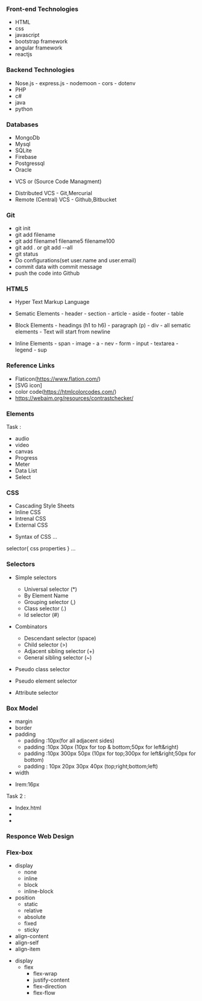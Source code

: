 ### Front-end Technologies

- HTML
- css
- javascript
- bootstrap framework
- angular framework
- reactjs

### Backend Technologies

- Nose.js
      - express.js
      - nodemoon
      - cors
      - dotenv
- PHP
- c#
- java
- python

### Databases

- MongoDb
- Mysql
- SQLite
- Firebase
- Postgressql
- Oracle

+ VCS or (Source Code Managment)
- Distributed VCS
      - Git,Mercurial
- Remote (Central) VCS
      - Github,Bitbucket

### Git

- git init
- git add filename
- git add filename1 filename5 filename100
- git add . or git add --all
- git status
- Do configurations(set user.name and user.email)
- commit data with commit message
- push the code into Github


### HTML5

- Hyper Text Markup Language
- Sematic Elements
      - header
      - section
      - article
      - aside
      - footer
      - table

- Block Elements
      - headings (h1 to h6)
      - paragraph (p)
      - div
      - all sematic elements
      - Text will start from newline

- Inline Elements
      - span
      - image
      - a
      - nev
      - form
      - input
      - textarea
      - legend
      - sup
      
### Reference Links

- Flaticon(https://www.flation.com/)
- [SVG icon]
- color code(https://htmlcolorcodes.com/)  
- https://webaim.org/resources/contrastchecker/


### Elements
 Task :

 - audio
 - video
 - canvas
 - Progress
 - Meter
 - Data List
 - Select

 ### CSS

 - Cascading Style Sheets
 - Inline CSS
 - Intrenal CSS
 - External CSS

 + Syntax of CSS
 ...

 selector{
       css properties
 }
 ...
  

### Selectors

+ Simple selectors
   - Universal selector (*)
   - By Element Name
   - Grouping selector (,)
   - Class selector (.)
   - Id selector (#)


 + Combinators
   + Descendant selector (space)
   + Child selector (>)
   + Adjacent sibling selector (+)
   + General sibling selector (~)  
 + Pseudo class selector
 + Pseudo element selector
 + Attribute selector

  ### Box Model
   
 + margin
 + border
 + padding
    - padding :10px(for all adjacent sides)
    - padding :10px 30px (10px for top & bottom;50px for left&right)
    - padding :10px 300px 50px (10px for top;300px for left&right;50px for bottom)
    - padding : 10px 20px 30px 40px (top;right;bottom;left)
 + width 
 - Irem:16px

  Task 2 :

  - Index.html
  - 
  - 
  ### Responce Web Design
  
  ### Flex-box

  + display
     - none
     - inline
     - block
     - inline-block
  + position
     - static
     - relative
     - absolute
     - fixed
     - sticky
  + align-content
  + align-self
  + align-item
  
  - display
      - flex
          - flex-wrap
          - justify-content
          - flex-direction
          - flex-flow




 






   